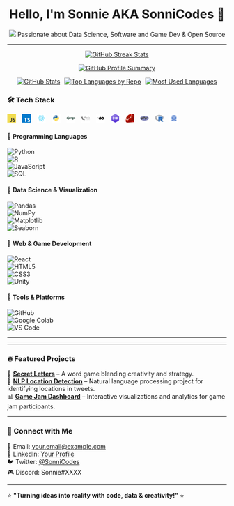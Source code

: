 <h1 align="center">Hello, I'm Sonnie AKA SonniCodes 🚀</h1>

<p align="center">
  <img src="https://media.giphy.com/media/hvRJCLFzcasrR4ia7z/giphy.gif" width="35">
  Passionate about Data Science, Software and Game Dev & Open Source
</p>

---
<p align="center">
  <a href="https://github.com/dynasty-29">
    <img src="https://github-readme-streak-stats.herokuapp.com/?user=dynasty-29&theme=tokyonight&hide_border=true" alt="GitHub Streak Stats" />
  </a>
</p>

 <p align="center">
  <a href="https://github.com/dynasty-29">
    <img src="https://github-profile-summary-cards.vercel.app/api/cards/profile-details?username=dynasty-29&theme=github_dark" alt="GitHub Profile Summary" />
  </a>
</p>

<div style="display: flex; flex-wrap: wrap; justify-content: center; gap: 10px;">
  <a href="https://github.com/dynasty-29">
    <img src="https://github-profile-summary-cards.vercel.app/api/cards/stats?username=dynasty-29&theme=github_dark" alt="GitHub Stats" />
  </a>
  <a href="https://github.com/dynasty-29">
    <img src="https://github-profile-summary-cards.vercel.app/api/cards/repos-per-language?username=dynasty-29&theme=github_dark" alt="Top Languages by Repo" />
  </a>
  <a href="https://github.com/dynasty-29">
    <img src="https://github-profile-summary-cards.vercel.app/api/cards/most-commit-language?username=dynasty-29&theme=github_dark" alt="Most Used Languages" />
  </a>
</div>



 ### 🛠️ Tech Stack
<div>
  <img height="20" style="margin-right: 10px;" alt="JavaScript" src="https://raw.githubusercontent.com/github/explore/main/topics/javascript/javascript.png">
  <img height="20" style="margin-right: 10px;" alt="TypeScript" src="https://raw.githubusercontent.com/github/explore/main/topics/typescript/typescript.png">
  <img height="20" style="margin-right: 10px;" alt="React" src="https://raw.githubusercontent.com/github/explore/main/topics/react/react.png">
  <img height="20" style="margin-right: 10px;" alt="Python" src="https://raw.githubusercontent.com/github/explore/main/topics/python/python.png">
  <img height="20" style="margin-right: 10px;" alt="Django" src="https://raw.githubusercontent.com/github/explore/main/topics/django/django.png">
  <img height="20" style="margin-right: 10px;" alt="Flask" src="https://raw.githubusercontent.com/github/explore/main/topics/flask/flask.png">
  <img height="20" style="margin-right: 10px;" alt="Go" src="https://raw.githubusercontent.com/github/explore/main/topics/go/go.png">
  <img height="20" style="margin-right: 10px;" alt="C#" src="https://raw.githubusercontent.com/github/explore/main/topics/csharp/csharp.png">
  <img height="20" style="margin-right: 10px;" alt="Ruby" src="https://raw.githubusercontent.com/github/explore/main/topics/ruby/ruby.png">
  <img height="20" style="margin-right: 10px;" alt="PHP" src="https://raw.githubusercontent.com/github/explore/main/topics/php/php.png">
  <img height="20" style="margin-right: 10px;" alt="R" src="https://raw.githubusercontent.com/github/explore/main/topics/r/r.png">
  <img height="20" style="margin-right: 10px;" alt="SQL" src="https://raw.githubusercontent.com/github/explore/main/topics/sql/sql.png">
</div>
  

#### 🔹 Programming Languages  
![Python](https://img.shields.io/badge/Python-3776AB?style=for-the-badge&logo=python&logoColor=white)  
![R](https://img.shields.io/badge/R-276DC3?style=for-the-badge&logo=r&logoColor=white)  
![JavaScript](https://img.shields.io/badge/JavaScript-F7DF1E?style=for-the-badge&logo=javascript&logoColor=black)  
![SQL](https://img.shields.io/badge/SQL-4479A1?style=for-the-badge&logo=postgresql&logoColor=white)  

#### 🔹 Data Science & Visualization  
![Pandas](https://img.shields.io/badge/Pandas-150458?style=for-the-badge&logo=pandas&logoColor=white)  
![NumPy](https://img.shields.io/badge/NumPy-013243?style=for-the-badge&logo=numpy&logoColor=white)  
![Matplotlib](https://img.shields.io/badge/Matplotlib-11557C?style=for-the-badge&logo=python&logoColor=white)  
![Seaborn](https://img.shields.io/badge/Seaborn-005F73?style=for-the-badge&logo=python&logoColor=white)  

#### 🔹 Web & Game Development  
![React](https://img.shields.io/badge/React-20232A?style=for-the-badge&logo=react&logoColor=61DAFB)  
![HTML5](https://img.shields.io/badge/HTML5-E34F26?style=for-the-badge&logo=html5&logoColor=white)  
![CSS3](https://img.shields.io/badge/CSS3-1572B6?style=for-the-badge&logo=css3&logoColor=white)  
![Unity](https://img.shields.io/badge/Unity-000000?style=for-the-badge&logo=unity&logoColor=white)  

#### 🔹 Tools & Platforms  
![GitHub](https://img.shields.io/badge/GitHub-181717?style=for-the-badge&logo=github&logoColor=white)  
![Google Colab](https://img.shields.io/badge/Google%20Colab-F9AB00?style=for-the-badge&logo=googlecolab&logoColor=black)  
![VS Code](https://img.shields.io/badge/VS%20Code-007ACC?style=for-the-badge&logo=visualstudiocode&logoColor=white)  

---


---

### 🔥 Featured Projects
🚀 **[Secret Letters](https://github.com/dynasty-29/secret-letters)** – A word game blending creativity and strategy.  
🎯 **[NLP Location Detection](https://github.com/dynasty-29/nlp-location)** – Natural language processing project for identifying locations in tweets.  
📊 **[Game Jam Dashboard](https://github.com/dynasty-29/game-jam-dashboard)** – Interactive visualizations and analytics for game jam participants.  

---

### 💬 Connect with Me  
📧 Email: [your.email@example.com](mailto:your.email@example.com)  
💼 LinkedIn: [Your Profile](https://www.linkedin.com/in/yourprofile)  
🐦 Twitter: [@SonniCodes](https://twitter.com/sonnicodes)  
🎮 Discord: Sonnie#XXXX  

---

⭐ **"Turning ideas into reality with code, data & creativity!"** ⭐



